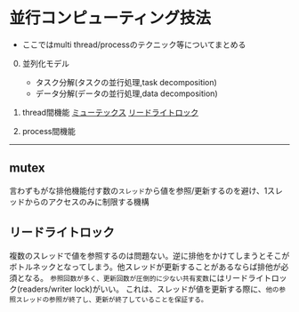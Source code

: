 # 並行コンピューティング技法

- ここではmulti thread/processのテクニック等についてまとめる

0. 並列化モデル
    - タスク分解(タスクの並行処理,task decomposition)
    - データ分解(データの並行処理,data decomposition)

1. thread間機能
[ミューテックス](#mutex)
[リードライトロック](#readers_writer_lock)

2. process間機能

---

## <a name='mutex'>mutex</a>

言わずもがな排他機能付す数の`スレッド`から値を参照/更新するのを避け、1スレッドからのアクセスのみに制限する機構

## <a name='readers_writer_lock'>リードライトロック</a>

複数のスレッドで値を参照するのは問題ない。逆に排他をかけてしまうとそこがボトルネックとなってしまう。他スレッドが更新することがあるならば排他が必須となる。
`参照回数が多く、更新回数が圧倒的に少ない共有変数`にはリードライトロック(readers/writer lock)がいい。
これは、スレッドが値を更新する際に、`他の参照スレッドの参照が終了し、更新が終了していることを保証する。`
